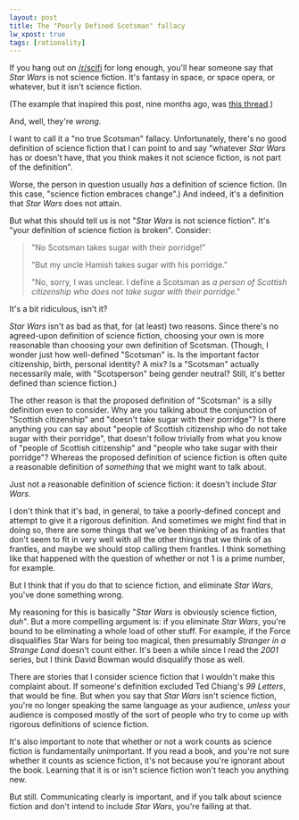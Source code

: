 ```yaml
---
layout: post
title: The "Poorly Defined Scotsman" fallacy
lw_xpost: true
tags: [rationality]
---
```

If you hang out on [/r/scifi](http://reddit.com/r/scifi/) for long enough, you'll hear someone say that *Star Wars* is not science fiction. It's fantasy in space, or space opera, or whatever, but it isn't science fiction.

(The example that inspired this post, nine months ago, was [this thread](http://www.reddit.com/r/scifi/comments/19jgfn/david_brin_the_difference_between_science_fiction/).)

And, well, they're *wrong*.

I want to call it a "no true Scotsman" fallacy. Unfortunately, there's no good definition of science fiction that I can point to and say "whatever *Star Wars* has or doesn't have, that you think makes it not science fiction, is not part of the definition".

Worse, the person in question usually *has* a definition of science fiction. (In this case, "science fiction embraces change".) And indeed, it's a definition that *Star Wars* does not attain.

But what this should tell us is not "*Star Wars* is not science fiction". It's "your definition of science fiction is broken". Consider:

> "No Scotsman takes sugar with their porridge!"
>
> "But my uncle Hamish takes sugar with his porridge."
>
> "No, sorry, I was unclear. I define a Scotsman as *a person of Scottish citizenship who does not take sugar with their porridge*."

It's a bit ridiculous, isn't it?

*Star Wars* isn't as bad as that, for (at least) two reasons. Since there's no agreed-upon definition of science fiction, choosing your own is more reasonable than choosing your own definition of Scotsman. (Though, I wonder just how well-defined "Scotsman" is. Is the important factor citizenship, birth, personal identity? A mix? Is a "Scotsman" actually necessarily male, with "Scotsperson" being gender neutral? Still, it's better defined than science fiction.)

The other reason is that the proposed definition of "Scotsman" is a silly definition even to consider. Why are you talking about the conjunction of "Scottish citizenship" and "doesn't take sugar with their porridge"? Is there anything you can say about "people of Scottish citizenship who do not take sugar with their porridge", that doesn't follow trivially from what you know of "people of Scottish citizenship" and "people who take sugar with their porridge"? Whereas the proposed definition of science fiction is often quite a reasonable definition of *something* that we might want to talk about.

Just not a reasonable definition of science fiction: it doesn't include *Star Wars*.

I don't think that it's bad, in general, to take a poorly-defined concept and attempt to give it a rigorous definition. And sometimes we might find that in doing so, there are some things that we've been thinking of as frantles that don't seem to fit in very well with all the other things that we think of as frantles, and maybe we should stop calling them frantles. I think something like that happened with the question of whether or not 1 is a prime number, for example.

But I think that if you do that to science fiction, and eliminate *Star Wars*, you've done something wrong.

My reasoning for this is basically "*Star Wars* is obviously science fiction, *duh*". But a more compelling argument is: if you eliminate *Star Wars*, you're bound to be eliminating a whole load of other stuff. For example, if the Force disqualifies Star Wars for being too magical, then presumably *Stranger in a Strange Land* doesn't count either. It's been a while since I read the *2001* series, but I think David Bowman would disqualify those as well.

There are stories that I consider science fiction that I wouldn't make this complaint about. If someone's definition excluded Ted Chiang's *99 Letters*, that would be fine. But when you say that *Star Wars* isn't science fiction, you're no longer speaking the same language as your audience, *unless* your audience is composed mostly of the sort of people who try to come up with rigorous definitions of science fiction.

It's also important to note that whether or not a work counts as science fiction is fundamentally unimportant. If you read a book, and you're not sure whether it counts as science fiction, it's not because you're ignorant about the book. Learning that it is or isn't science fiction won't teach you anything new.

But still. Communicating clearly is important, and if you talk about science fiction and don't intend to include *Star Wars*, you're failing at that.
